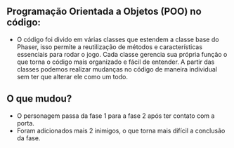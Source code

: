 ## Programação Orientada a Objetos (POO) no código:

- O código foi divido em várias classes que estendem a classe base do Phaser, isso permite a reutilização de métodos e características essenciais para rodar o jogo. Cada classe gerencia sua própria função o que torna o código mais organizado e fácil de entender. A partir das classes podemos realizar mudanças no código de maneira individual sem ter que alterar ele como um todo.

## O que mudou?

- O personagem passa da fase 1 para a fase 2 após ter contato com a porta.
- Foram adicionados mais 2 inimigos, o que torna mais difícil a conclusão da fase.
